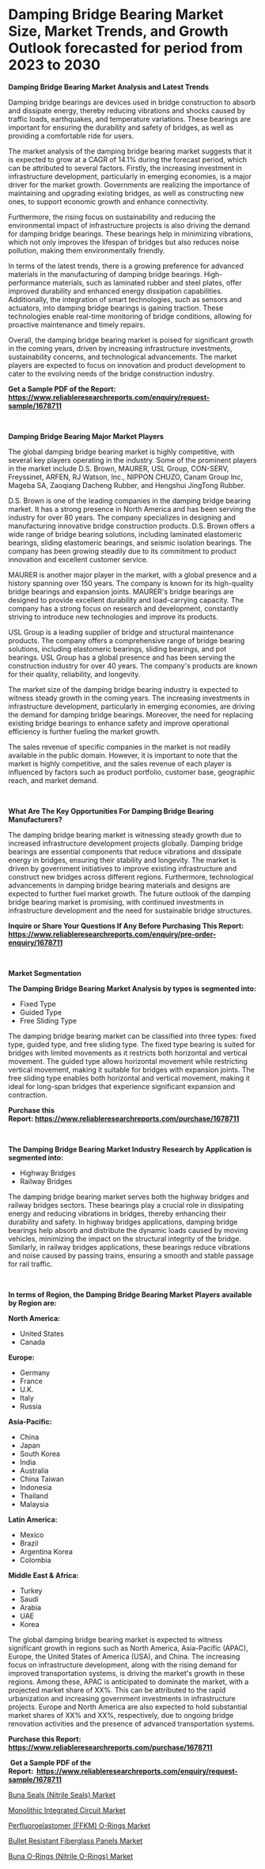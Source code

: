 <p><h1>Damping Bridge Bearing Market Size, Market Trends, and Growth Outlook forecasted for period from 2023 to 2030</h1></p><p><strong>Damping Bridge Bearing Market Analysis and Latest Trends</strong></p>
<p><p>Damping bridge bearings are devices used in bridge construction to absorb and dissipate energy, thereby reducing vibrations and shocks caused by traffic loads, earthquakes, and temperature variations. These bearings are important for ensuring the durability and safety of bridges, as well as providing a comfortable ride for users.</p><p>The market analysis of the damping bridge bearing market suggests that it is expected to grow at a CAGR of 14.1% during the forecast period, which can be attributed to several factors. Firstly, the increasing investment in infrastructure development, particularly in emerging economies, is a major driver for the market growth. Governments are realizing the importance of maintaining and upgrading existing bridges, as well as constructing new ones, to support economic growth and enhance connectivity.</p><p>Furthermore, the rising focus on sustainability and reducing the environmental impact of infrastructure projects is also driving the demand for damping bridge bearings. These bearings help in minimizing vibrations, which not only improves the lifespan of bridges but also reduces noise pollution, making them environmentally friendly.</p><p>In terms of the latest trends, there is a growing preference for advanced materials in the manufacturing of damping bridge bearings. High-performance materials, such as laminated rubber and steel plates, offer improved durability and enhanced energy dissipation capabilities. Additionally, the integration of smart technologies, such as sensors and actuators, into damping bridge bearings is gaining traction. These technologies enable real-time monitoring of bridge conditions, allowing for proactive maintenance and timely repairs.</p><p>Overall, the damping bridge bearing market is poised for significant growth in the coming years, driven by increasing infrastructure investments, sustainability concerns, and technological advancements. The market players are expected to focus on innovation and product development to cater to the evolving needs of the bridge construction industry.</p></p>
<p><strong>Get a Sample PDF of the Report:&nbsp; <a href="https://www.reliableresearchreports.com/enquiry/request-sample/1678711">https://www.reliableresearchreports.com/enquiry/request-sample/1678711</a></strong></p>
<p>&nbsp;</p>
<p><strong>Damping Bridge Bearing Major Market Players</strong></p>
<p><p>The global damping bridge bearing market is highly competitive, with several key players operating in the industry. Some of the prominent players in the market include D.S. Brown, MAURER, USL Group, CON-SERV, Freyssinet, ARFEN, RJ Watson, Inc., NIPPON CHUZO, Canam Group Inc, Mageba SA, Zaoqiang Dacheng Rubber, and Hengshui JingTong Rubber.</p><p>D.S. Brown is one of the leading companies in the damping bridge bearing market. It has a strong presence in North America and has been serving the industry for over 80 years. The company specializes in designing and manufacturing innovative bridge construction products. D.S. Brown offers a wide range of bridge bearing solutions, including laminated elastomeric bearings, sliding elastomeric bearings, and seismic isolation bearings. The company has been growing steadily due to its commitment to product innovation and excellent customer service.</p><p>MAURER is another major player in the market, with a global presence and a history spanning over 150 years. The company is known for its high-quality bridge bearings and expansion joints. MAURER's bridge bearings are designed to provide excellent durability and load-carrying capacity. The company has a strong focus on research and development, constantly striving to introduce new technologies and improve its products.</p><p>USL Group is a leading supplier of bridge and structural maintenance products. The company offers a comprehensive range of bridge bearing solutions, including elastomeric bearings, sliding bearings, and pot bearings. USL Group has a global presence and has been serving the construction industry for over 40 years. The company's products are known for their quality, reliability, and longevity.</p><p>The market size of the damping bridge bearing industry is expected to witness steady growth in the coming years. The increasing investments in infrastructure development, particularly in emerging economies, are driving the demand for damping bridge bearings. Moreover, the need for replacing existing bridge bearings to enhance safety and improve operational efficiency is further fueling the market growth.</p><p>The sales revenue of specific companies in the market is not readily available in the public domain. However, it is important to note that the market is highly competitive, and the sales revenue of each player is influenced by factors such as product portfolio, customer base, geographic reach, and market demand.</p></p>
<p>&nbsp;</p>
<p><strong>What Are The Key Opportunities For Damping Bridge Bearing Manufacturers?</strong></p>
<p><p>The damping bridge bearing market is witnessing steady growth due to increased infrastructure development projects globally. Damping bridge bearings are essential components that reduce vibrations and dissipate energy in bridges, ensuring their stability and longevity. The market is driven by government initiatives to improve existing infrastructure and construct new bridges across different regions. Furthermore, technological advancements in damping bridge bearing materials and designs are expected to further fuel market growth. The future outlook of the damping bridge bearing market is promising, with continued investments in infrastructure development and the need for sustainable bridge structures.</p></p>
<p><strong>Inquire or Share Your Questions If Any Before Purchasing This Report: <a href="https://www.reliableresearchreports.com/enquiry/pre-order-enquiry/1678711">https://www.reliableresearchreports.com/enquiry/pre-order-enquiry/1678711</a></strong></p>
<p>&nbsp;</p>
<p><strong>Market Segmentation</strong></p>
<p><strong>The Damping Bridge Bearing Market Analysis by types is segmented into:</strong></p>
<p><ul><li>Fixed Type</li><li>Guided Type</li><li>Free Sliding Type</li></ul></p>
<p><p>The damping bridge bearing market can be classified into three types: fixed type, guided type, and free sliding type. The fixed type bearing is suited for bridges with limited movements as it restricts both horizontal and vertical movement. The guided type allows horizontal movement while restricting vertical movement, making it suitable for bridges with expansion joints. The free sliding type enables both horizontal and vertical movement, making it ideal for long-span bridges that experience significant expansion and contraction.</p></p>
<p><strong>Purchase this Report:&nbsp;<a href="https://www.reliableresearchreports.com/purchase/1678711">https://www.reliableresearchreports.com/purchase/1678711</a></strong></p>
<p>&nbsp;</p>
<p><strong>The Damping Bridge Bearing Market Industry Research by Application is segmented into:</strong></p>
<p><ul><li>Highway Bridges</li><li>Railway Bridges</li></ul></p>
<p><p>The damping bridge bearing market serves both the highway bridges and railway bridges sectors. These bearings play a crucial role in dissipating energy and reducing vibrations in bridges, thereby enhancing their durability and safety. In highway bridges applications, damping bridge bearings help absorb and distribute the dynamic loads caused by moving vehicles, minimizing the impact on the structural integrity of the bridge. Similarly, in railway bridges applications, these bearings reduce vibrations and noise caused by passing trains, ensuring a smooth and stable passage for rail traffic.</p></p>
<p>&nbsp;</p>
<p><strong>In terms of Region, the Damping Bridge Bearing Market Players available by Region are:</strong></p>
<p>
    <p> <strong> North America: </strong>
        <ul>
            <li>United States</li>
            <li>Canada</li>
        </ul>
        </p> 
    <p> <strong> Europe: </strong>
        <ul>
            <li>Germany</li>
            <li>France</li>
            <li>U.K.</li>
            <li>Italy</li>
            <li>Russia</li>
        </ul>
        </p> 
    <p> <strong> Asia-Pacific: </strong>
        <ul>
            <li>China</li>
            <li>Japan</li>
            <li>South Korea</li>
            <li>India</li>
            <li>Australia</li>
            <li>China Taiwan</li>
            <li>Indonesia</li>
            <li>Thailand</li>
            <li>Malaysia</li>
        </ul>
        </p> 
    <p> <strong> Latin America: </strong>
        <ul>
            <li>Mexico</li>
            <li>Brazil</li>
            <li>Argentina Korea</li>
            <li>Colombia</li>
        </ul>
        </p> 
    <p> <strong> Middle East & Africa: </strong>
        <ul>
            <li>Turkey</li>
            <li>Saudi</li>
            <li>Arabia</li>
            <li>UAE</li>
            <li>Korea</li>
        </ul>
    </p>
    </p>
<p><p>The global damping bridge bearing market is expected to witness significant growth in regions such as North America, Asia-Pacific (APAC), Europe, the United States of America (USA), and China. The increasing focus on infrastructure development, along with the rising demand for improved transportation systems, is driving the market's growth in these regions. Among these, APAC is anticipated to dominate the market, with a projected market share of XX%. This can be attributed to the rapid urbanization and increasing government investments in infrastructure projects. Europe and North America are also expected to hold substantial market shares of XX% and XX%, respectively, due to ongoing bridge renovation activities and the presence of advanced transportation systems.</p></p>
<p><strong>Purchase this Report: <a href="https://www.reliableresearchreports.com/purchase/1678711">https://www.reliableresearchreports.com/purchase/1678711</a></strong></p>
<p>&nbsp;<strong>Get a Sample PDF of the Report:&nbsp;&nbsp;<a href="https://www.reliableresearchreports.com/enquiry/request-sample/1678711">https://www.reliableresearchreports.com/enquiry/request-sample/1678711</a></strong></p>
<p><strong></strong></p>
<p><p><a href="https://www.linkedin.com/pulse/buna-seals-nitrile-market-size-growth-forecast-from-2023/">Buna Seals (Nitrile Seals) Market</a></p><p><a href="https://medium.com/@piercehoppe2023/monolithic-integrated-circuit-market-size-growth-forecast-2023-2030-5ef8008ef890">Monolithic Integrated Circuit Market</a></p><p><a href="https://www.linkedin.com/pulse/perfluoroelastomer-ffkm-o-rings-market-research-report/">Perfluoroelastomer (FFKM) O-Rings Market</a></p><p><a href="https://medium.com/@melissahaag/bullet-resistant-fiberglass-panels-market-size-growth-forecast-2023-2030-779fa336b1d2">Bullet Resistant Fiberglass Panels Market</a></p><p><a href="https://www.linkedin.com/pulse/buna-o-rings-nitrile-market-research-report-provides-thorough/">Buna O-Rings (Nitrile O-Rings) Market</a></p></p>